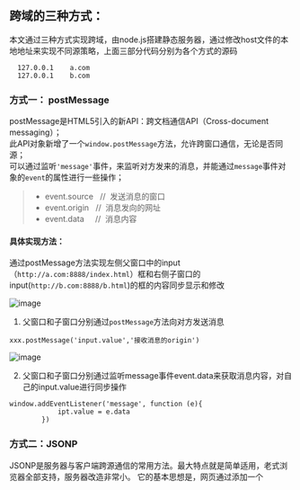 ## 跨域的三种方式：
本文通过三种方式实现跨域，由node.js搭建静态服务器，通过修改host文件的本地地址来实现不同源策略，上面三部分代码分别为各个方式的源码

```
  127.0.0.1    a.com
  127.0.0.1    b.com
```

### 方式一： postMessage
postMessage是HTML5引入的新API：跨文档通信API（Cross-document messaging）；  
此API对象新增了一个`window.postMessage`方法，允许跨窗口通信，无论是否同源；  
可以通过监听`'message'`事件，来监听对方发来的消息，并能通过`message`事件对象的`event`的属性进行一些操作；

> + event.source   //  发送消息的窗口  
> + event.origin   //  消息发向的网址
> + event.data     //  消息内容

#### 具体实现方法：
通过postMessage方法实现左侧父窗口中的input（`http://a.com:8888/index.html`）框和右侧子窗口的input(`http://b.com:8888/b.html`)的框的内容同步显示和修改

![image](https://user-images.githubusercontent.com/24493052/27994286-3db75106-64ed-11e7-92d8-74123bb5ed64.png)


1. 父窗口和子窗口分别通过`postMessage`方法向对方发送消息

```
xxx.postMessage('input.value','接收消息的origin')
```

![image](https://user-images.githubusercontent.com/24493052/27994322-13f00592-64ee-11e7-8d8f-cee6fe11487c.png)

2. 父窗口和子窗口分别通过监听message事件event.data来获取消息内容，对自己的input.value进行同步操作

```
window.addEventListener('message', function (e){
			ipt.value = e.data	
		})
```

### 方式二：JSONP
JSONP是服务器与客户端跨源通信的常用方法。最大特点就是简单适用，老式浏览器全部支持，服务器改造非常小。
它的基本思想是，网页通过添加一个<script>元素，向服务器请求JSON数据，这种做法不受同源政策限制；服务器收到请求后，将数据放在一个指定名字的回调函数里传回来。

![image](https://user-images.githubusercontent.com/24493052/27994481-cf853798-64f1-11e7-9593-f7110005278a.png)

![image](https://user-images.githubusercontent.com/24493052/27994510-2f00d812-64f2-11e7-8ed9-1e852993c8b6.png)

### 方式三：CORS
CORS是一个W3C标准，全称是"跨域资源共享"（Cross-origin resource sharing）。
它允许浏览器向跨源服务器，发出XMLHttpRequest请求，从而克服了AJAX只能同源使用的限制。

#### 本质：
1. 浏览器再向跨源服务器发送请的时候会夹带一个一个`origin`字段标明请求方的地址

```
GET /main.js HTTP/1.1
Host: b.com:8888
Connection: keep-alive
Pragma: no-cache
Cache-Control: no-cache
Origin: http://a.com:8888  //夹带的origin头信息，表明身份

```

2. 但服务器接收的此请求后看到对方夹带的origin信息，这个地址我允许它请求我的数据，所以服务端对此地址进行了友好处理

```
response.setHeader('Access-Control-Allow-Origin', 'http://a.com:8888');  // 对'http://a.com:8888'此地址放行

```

3.浏览器看到`Access-Control-Allow-Origin: http://a.com:8888`后，就认可此操作合法；

![image](https://user-images.githubusercontent.com/24493052/27994647-821fbec6-64f4-11e7-9308-f40426687956.png)

---

+ [阮一峰：浏览器同源政策及其规避方法](http://www.ruanyifeng.com/blog/2016/04/same-origin-policy.html)

+ [阮一峰：跨域资源共享 CORS 详解](http://www.ruanyifeng.com/blog/2016/04/cors.html)
